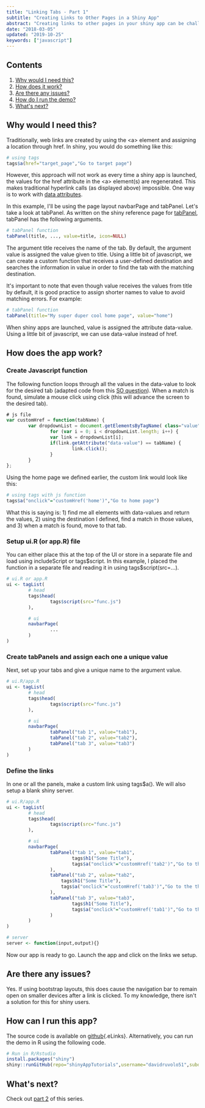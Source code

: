 ```yaml
---
title: "Linking Tabs - Part 1"
subtitle: "Creating Links to Other Pages in a Shiny App" 
abstract: "Creating links to other pages in your shiny app can be challenging as ids are overwritten each time a shiny app launches. Instead, we will learn how to create new links using javascript."
date: "2018-03-05"
updated: "2019-10-25"
keywords: ["javascript"]
---
```


## Contents

1.  [Why would I need this?](#about)
2.  [How does it work?](#work)
3.  [Are there any issues?](#issues)
4.  [How do I run the demo?](#run)
5.  [What's next?](#next)


<span id="about" />

## Why would I need this?

Traditionally, web links are created by using the \<a\> element and
assigning a location through href. In shiny, you would do something
like this:

```r
# using tags
tags$a(href="target_page","Go to target page")
```                 

However, this approach will not work as every time a shiny app is
launched, the values for the href attribute in the \<a\> element(s)
are regenerated. This makes traditional hyperlink calls (as displayed
above) impossible. One way is to work with [data
attributes](https://developer.mozilla.org/en-US/docs/Learn/HTML/Howto/Use_data_attributes).

In this example, I\'ll be using the page layout navbarPage and
tabPanel. Let\'s take a look at tabPanel. As written on the
shiny reference page for
[tabPanel](https://shiny.rstudio.com/reference/shiny/latest/tabPanel.html),
tabPanel has the following arguments.

```r
# tabPanel function
tabPanel(title, ..., value=title, icon=NULL)
```                

The argument title receives the name of the tab. By default, the
argument value is assigned the value given to title. Using a
little bit of javascript, we can create a custom function that receives
a user-defined destination and searches the information in value in
order to find the tab with the matching destination.

It\'s important to note that even though value receives the values
from title by default, it is good practice to assign shorter names
to value to avoid matching errors. For example:

```r
# tabPanel function
tabPanel(title="My super duper cool home page", value="home")
```                

When shiny apps are launched, value is assigned the attribute
data-value. Using a little bit of javascript, we can use
data-value instead of href.

<span id="work" />

## How does the app work?


### Create Javascript function

The following function loops through all the values in the data-value to
look for the desired tab (adapted code from this [SO
question](https://stackoverflow.com/questions/36412407/shiny-add-link-to-another-tabpanel-in-another-tabpanel)).
When a match is found, simulate a mouse click using click (this will
advance the screen to the desired tab).

```javascript
# js file
var customHref = function(tabName) {
        var dropdownList = document.getElementsByTagName( class="value">"a");
                for (var i = 0; i < dropdownList.length; i++) {
                var link = dropdownList[i];
                if(link.getAttribute("data-value") == tabName) {
                        link.click();
                }
        }
};
```               

Using the home page we defined earlier, the custom link would look like
this:

```r
# using tags with js function
tags$a("onclick"="customHref('home')","Go to home page")
```                    

What this is saying is: 1) find me all elements with data-values and
return the values, 2) using the destination I defined, find a match in
those values, and 3) when a match is found, move to that tab.

### Setup ui.R (or app.R) file

You can either place this at the top of the UI or store in a separate
file and load using includeScript or tags\$script. In this
example, I placed the function in a separate file and reading it in
using tags\$script(src=\...).

```r
# ui.R or app.R
ui <- tagList(
        # head
        tags$head(
                tags$script(src="func.js")
        ),

        # ui
        navbarPage(
                ...
        )
)
```                 

### Create tabPanels and assign each one a unique value

Next, set up your tabs and give a unique name to the argument value.

```r
# ui.R/app.R
ui <- tagList(
        # head
        tags$head(
                tags$script(src="func.js")
        ),

        # ui
        navbarPage(
                tabPanel("tab 1", value="tab1"),
                tabPanel("tab 2", value="tab2"),
                tabPanel("tab 3", value="tab3")
        )
)   
```                  

### Define the links

In one or all the panels, make a custom link using tags\$a(). We
will also setup a blank shiny server.

```r
# ui.R/app.R
ui <- tagList(
        # head
        tags$head(
                tags$script(src="func.js")
        ),

        # ui
        navbarPage(
                tabPanel("tab 1", value="tab1",
                        tags$h1("Some Title"),
                        tags$a("onclick"="customHref('tab2')","Go to the second tab")
                ),
                tabPanel("tab 2", value="tab2",
                    tags$h1("Some Title"),
                    tags$a("onclick"="customHref('tab3')","Go to the third tab")
                ),
                tabPanel("tab 3", value="tab3",
                        tags$h1("Some Title"),
                        tags$a("onclick"="customHref('tab1')","Go to the first tab")
                )
        )
)

# server
server <- function(input,output){}
```
                    

Now our app is ready to go. Launch the app and click on the links we
setup.

<span id="issues" />

## Are there any issues?

Yes. If using bootstrap layouts, this does cause the navigation bar to
remain open on smaller devices after a link is clicked. To my knowledge,
there isn\'t a solution for this for shiny users.

<span id="run" />

## How can I run this app?

The source code is available on
[github](https://github.com/davidruvolo51/shinyAppTutorials/tree/master/Internal-Links-Basic-Ex){.eLinks}.
Alternatively, you can run the demo in R using the following code.

```r
# Run in R/Rstudio
install.packages("shiny")
shiny::runGitHub(repo="shinyAppTutorials",username="davidruvolo51",subdir="Internal-Links-Basic-Ex")
```

<span id="next" />

## What's next?

Check out [part 2](../internal-links-b/) of this series.

